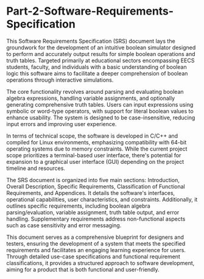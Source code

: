 # Part-2-Software-Requirements-Specification

This Software Requirements Specification (SRS) document lays the groundwork for the development of an intuitive boolean simulator designed to perform and accurately output results for simple boolean operations and truth tables. Targeted primarily at educational sectors encompassing EECS students, faculty, and individuals with a basic understanding of boolean logic this software aims to facilitate a deeper comprehension of boolean operations through interactive simulations.

The core functionality revolves around parsing and evaluating boolean algebra expressions, handling variable assignments, and optionally generating comprehensive truth tables. Users can input expressions using symbolic or word-type operators, with support for literal boolean values to enhance usability. The system is designed to be case-insensitive, reducing input errors and improving user experience.

In terms of technical scope, the software is developed in C/C++ and compiled for Linux environments, emphasizing compatibility with 64-bit operating systems due to memory constraints. While the current project scope prioritizes a terminal-based user interface, there's potential for expansion to a graphical user interface (GUI) depending on the project timeline and resources.

The SRS document is organized into five main sections: Introduction, Overall Description, Specific Requirements, Classification of Functional Requirements, and Appendices. It details the software's interfaces, operational capabilities, user characteristics, and constraints. Additionally, it outlines specific requirements, including boolean algebra parsing/evaluation, variable assignment, truth table output, and error handling. Supplementary requirements address non-functional aspects such as case sensitivity and error messaging.

This document serves as a comprehensive blueprint for designers and testers, ensuring the development of a system that meets the specified requirements and facilitates an engaging learning experience for users. Through detailed use-case specifications and functional requirement classifications, it provides a structured approach to software development, aiming for a product that is both functional and user-friendly.

